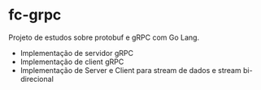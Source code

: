 # fc-grpc

Projeto de estudos sobre protobuf e gRPC com Go Lang.
- Implementação de servidor gRPC
- Implementação de client gRPC
- Implementação de Server e Client para stream de dados e stream bi-direcional
